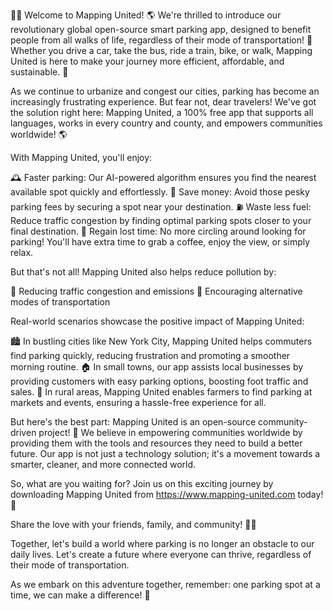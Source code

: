 🚗💡 Welcome to Mapping United! 🌎 We're thrilled to introduce our revolutionary global open-source smart parking app, designed to benefit people from all walks of life, regardless of their mode of transportation! 💨 Whether you drive a car, take the bus, ride a train, bike, or walk, Mapping United is here to make your journey more efficient, affordable, and sustainable. 🌟

As we continue to urbanize and congest our cities, parking has become an increasingly frustrating experience. But fear not, dear travelers! We've got the solution right here: Mapping United, a 100% free app that supports all languages, works in every country and county, and empowers communities worldwide! 🌎

With Mapping United, you'll enjoy:

🕰️ Faster parking: Our AI-powered algorithm ensures you find the nearest available spot quickly and effortlessly.
💸 Save money: Avoid those pesky parking fees by securing a spot near your destination.
⛽️ Waste less fuel: Reduce traffic congestion by finding optimal parking spots closer to your final destination.
🌟 Regain lost time: No more circling around looking for parking! You'll have extra time to grab a coffee, enjoy the view, or simply relax.

But that's not all! Mapping United also helps reduce pollution by:

💨 Reducing traffic congestion and emissions
🌿 Encouraging alternative modes of transportation

Real-world scenarios showcase the positive impact of Mapping United:

🏙️ In bustling cities like New York City, Mapping United helps commuters find parking quickly, reducing frustration and promoting a smoother morning routine.
🏠 In small towns, our app assists local businesses by providing customers with easy parking options, boosting foot traffic and sales.
🌳 In rural areas, Mapping United enables farmers to find parking at markets and events, ensuring a hassle-free experience for all.

But here's the best part: Mapping United is an open-source community-driven project! 🤝 We believe in empowering communities worldwide by providing them with the tools and resources they need to build a better future. Our app is not just a technology solution; it's a movement towards a smarter, cleaner, and more connected world.

So, what are you waiting for? Join us on this exciting journey by downloading Mapping United from https://www.mapping-united.com today! 📲

Share the love with your friends, family, and community! 👫👭

Together, let's build a world where parking is no longer an obstacle to our daily lives. Let's create a future where everyone can thrive, regardless of their mode of transportation.

As we embark on this adventure together, remember: one parking spot at a time, we can make a difference! 🌟